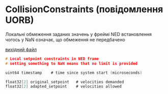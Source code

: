 # CollisionConstraints (повідомлення UORB)

Локальні обмеження заданих значень у фреймі NED встановлення чогось у NaN означає, що обмеження не передбачено

[вихідний файл](https://github.com/PX4/PX4-Autopilot/blob/main/msg/CollisionConstraints.msg)

```c
# Local setpoint constraints in NED frame
# setting something to NaN means that no limit is provided

uint64 timestamp    # time since system start (microseconds)

float32[2] original_setpoint   # velocities demanded
float32[2] adapted_setpoint    # velocities allowed

```

